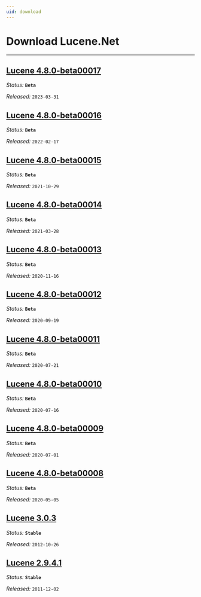 ```yaml
---
uid: download
---
```


# Download Lucene.Net

---

## [Lucene 4.8.0-beta00017](xref:download/4.8.0-beta00017)

_Status:_ **`Beta`**

_Released:_ `2023-03-31`

## [Lucene 4.8.0-beta00016](xref:download/4.8.0-beta00016)

_Status:_ **`Beta`**

_Released:_ `2022-02-17`

## [Lucene 4.8.0-beta00015](xref:download/4.8.0-beta00015)

_Status:_ **`Beta`**

_Released:_ `2021-10-29`

## [Lucene 4.8.0-beta00014](xref:download/4.8.0-beta00014)

_Status:_ **`Beta`**

_Released:_ `2021-03-28`

## [Lucene 4.8.0-beta00013](xref:download/4.8.0-beta00013)

_Status:_ **`Beta`**

_Released:_ `2020-11-16`

## [Lucene 4.8.0-beta00012](xref:download/4.8.0-beta00012)

_Status:_ **`Beta`**

_Released:_ `2020-09-19`

## [Lucene 4.8.0-beta00011](xref:download/4.8.0-beta00011)

_Status:_ **`Beta`**

_Released:_ `2020-07-21`

## [Lucene 4.8.0-beta00010](xref:download/4.8.0-beta00010)

_Status:_ **`Beta`**

_Released:_ `2020-07-16`

## [Lucene 4.8.0-beta00009](xref:download/4.8.0-beta00009)

_Status:_ **`Beta`**

_Released:_ `2020-07-01`

## [Lucene 4.8.0-beta00008](xref:download/4.8.0-beta00008)

_Status:_ **`Beta`**

_Released:_ `2020-05-05`

## [Lucene 3.0.3](xref:download/3)

_Status:_ **`Stable`**

_Released:_ `2012-10-26`

## [Lucene 2.9.4.1](xref:download/2)

_Status:_ **`Stable`**

_Released:_ `2011-12-02`
